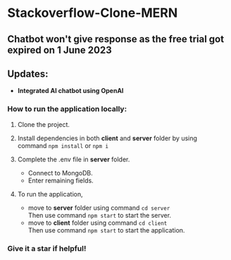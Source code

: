 # Stackoverflow-Clone-MERN
## Chatbot won't give response as the free trial got expired on 1 June 2023
## Updates:
  - **Integrated AI chatbot using OpenAI**
  


### How to run the application locally: 
 
1. Clone the project.

1. Install dependencies in both **client** and **server** folder by using <br> command `npm install` or `npm i`

1.  Complete the .env file in **server** folder. 
    - Connect to MongoDB.
    - Enter remaining fields.

1.  To run the application, 
    - move to **server** folder using command `cd server` <br> Then use command `npm start` to start the server.
    - move to **client** folder using command `cd client` <br> Then use command `npm start` to start the application.

### Give it a star if helpful!
